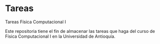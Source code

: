 # Tareas
Tareas Física Computacional I

Este repositoria tiene el fin de almacenar las tareas que haga del curso de Física Computacional I en la Universidad de Antioquía.

